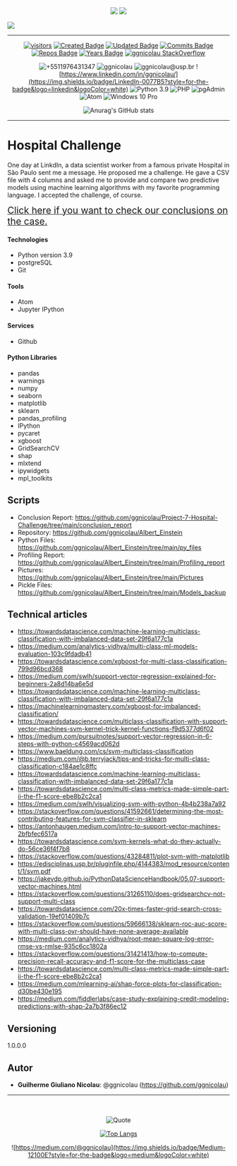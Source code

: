 <div align="center">
<img src="https://coursereport-production.imgix.net/uploads/school/logo/84/original/logo-ironhack-blue.png?w=200&h=200&dpr=1&q=75">
<img src="https://encrypted-tbn0.gstatic.com/images?q=tbn:ANd9GcTx0OPgRAs3027QxPjMtXI-1UtLxObz5x6rpvb5bVfEASQJ19fs9Bi14CLOOwwhtJoYXw&usqp=CAU">
</div>


<div align="left">

[![](https://readme-typing-svg.herokuapp.com/)](https://git.io/typing-svg)
</div>
<!--GITHUB_ACTIVITY:{"rows": 5}-->

---

<div align="center">

[![visitors](https://visitor-badge.glitch.me/badge?page_id=ggnicolau.visitor-badge)](https://badges.pufler.dev)
[![Created Badge](https://badges.pufler.dev/created/ggnicolau/Project-7-Hospital-Challenge)](https://badges.pufler.dev)
[![Updated Badge](https://badges.pufler.dev/updated/ggnicolau/Project-7-Hospital-Challenge)](https://badges.pufler.dev)
[![Commits Badge](https://badges.pufler.dev/commits/monthly/ggnicolau)](https://badges.pufler.dev)
[![Repos Badge](https://badges.pufler.dev/repos/ggnicolau)](https://badges.pufler.dev)
[![Years Badge](https://badges.pufler.dev/years/ggnicolau)](https://badges.pufler.dev)
[![ggnicolau StackOverflow](https://stackoverflow-badge.vercel.app/?userID=15673147)](https://stackoverflow.com/users/15673147/ggnicolau)

![+5511976431347](https://img.shields.io/badge/WhatsApp-25D366?style=for-the-badge&logo=whatsapp&logoColor=white)
![ggnicolau](https://img.shields.io/badge/Slack-4A154B?style=for-the-badge&logo=slack&logoColor=white)
![ggnicolau@usp.br](https://img.shields.io/badge/Gmail-D14836?style=for-the-badge&logo=gmail&logoColor=white)
![https://www.linkedin.com/in/ggnicolau/](https://img.shields.io/badge/LinkedIn-0077B5?style=for-the-badge&logo=linkedin&logoColor=white)
![Python 3.9](https://img.shields.io/badge/Python-3776AB?style=for-the-badge&logo=python&logoColor=white)
![PHP](https://img.shields.io/badge/PHP-777BB4?style=for-the-badge&logo=php&logoColor=white)
![pgAdmin](https://img.shields.io/badge/PostgreSQL-316192?style=for-the-badge&logo=postgresql&logoColor=white)
![Atom](https://img.shields.io/badge/Atom-66595C?style=for-the-badge&logo=Atom&logoColor=white)
![Windows 10 Pro](https://img.shields.io/badge/Windows-0078D6?style=for-the-badge&logo=windows&logoColor=white)

![Anurag's GitHub stats](https://github-readme-stats.vercel.app/api?username=ggnicolau&show_icons=true&theme=darcula)
</div>
<!--GITHUB_ACTIVITY:{"rows": 5}-->

---

<div align="left">
<div class=''text-justify''>

# Hospital Challenge
One day at LinkdIn, a data scientist worker from a famous private Hospital in São Paulo sent me a message. He proposed me a challenge. He gave a CSV file with 4 columns and asked me to provide and compare two predictive models using machine learning algorithms with my favorite programming language. I accepted the challenge, of course.

[<span style="font-size:1.5em;">Click here if you want to check our conclusions on the case. </span>](https://github.com/ggnicolau/Project-7-Hospital-Challenge/blob/main/presentation.md)

#### Technologies
* Python version  3.9
* postgreSQL
* Git


#### Tools
* Atom
* Jupyter IPython

#### Services
* Github

#### Python Libraries
* pandas
* warnings
* numpy
* seaborn
* matplotlib
* sklearn
* pandas_profiling
* IPython
* pycaret
* xgboost
* GridSearchCV
* shap
* mlxtend
* ipywidgets
* mpl_toolkits

## Scripts
* Conclusion Report: https://github.com/ggnicolau/Project-7-Hospital-Challenge/tree/main/conclusion_report
* Repository: https://github.com/ggnicolau/Albert_Einstein
* Python Files: https://github.com/ggnicolau/Albert_Einstein/tree/main/py_files
* Profiling Report:  https://github.com/ggnicolau/Albert_Einstein/tree/main/Profiling_report
* Pictures: https://github.com/ggnicolau/Albert_Einstein/tree/main/Pictures
* Pickle Files: https://github.com/ggnicolau/Albert_Einstein/tree/main/Models_backup


## Technical articles

* https://towardsdatascience.com/machine-learning-multiclass-classification-with-imbalanced-data-set-29f6a177c1a
* https://medium.com/analytics-vidhya/multi-class-ml-models-evaluation-103c9fdadb41
* https://towardsdatascience.com/xgboost-for-multi-class-classification-799d96bcd368
* https://medium.com/swlh/support-vector-regression-explained-for-beginners-2a8d14ba6e5d
* https://towardsdatascience.com/machine-learning-multiclass-classification-with-imbalanced-data-set-29f6a177c1a
* https://machinelearningmastery.com/xgboost-for-imbalanced-classification/
* https://towardsdatascience.com/multiclass-classification-with-support-vector-machines-svm-kernel-trick-kernel-functions-f9d5377d6f02
* https://medium.com/pursuitnotes/support-vector-regression-in-6-steps-with-python-c4569acd062d
* https://www.baeldung.com/cs/svm-multiclass-classification
* https://medium.com/@b.terryjack/tips-and-tricks-for-multi-class-classification-c184ae1c8ffc
* https://towardsdatascience.com/machine-learning-multiclass-classification-with-imbalanced-data-set-29f6a177c1a
* https://towardsdatascience.com/multi-class-metrics-made-simple-part-ii-the-f1-score-ebe8b2c2ca1
* https://medium.com/swlh/visualizing-svm-with-python-4b4b238a7a92
* https://stackoverflow.com/questions/41592661/determining-the-most-contributing-features-for-svm-classifier-in-sklearn
* https://antonhaugen.medium.com/intro-to-support-vector-machines-2bfbfec6517a
* https://towardsdatascience.com/svm-kernels-what-do-they-actually-do-56ce36f4f7b8
* https://stackoverflow.com/questions/43284811/plot-svm-with-matplotlib
* https://edisciplinas.usp.br/pluginfile.php/4144383/mod_resource/content/1/svm.pdf
* https://jakevdp.github.io/PythonDataScienceHandbook/05.07-support-vector-machines.html
* https://stackoverflow.com/questions/31265110/does-gridsearchcv-not-support-multi-class
* https://towardsdatascience.com/20x-times-faster-grid-search-cross-validation-19ef01409b7c
* https://stackoverflow.com/questions/59666138/sklearn-roc-auc-score-with-multi-class-ovr-should-have-none-average-available
* https://medium.com/analytics-vidhya/root-mean-square-log-error-rmse-vs-rmlse-935c6cc1802a
* https://stackoverflow.com/questions/31421413/how-to-compute-precision-recall-accuracy-and-f1-score-for-the-multiclass-case
* https://towardsdatascience.com/multi-class-metrics-made-simple-part-ii-the-f1-score-ebe8b2c2ca1
* https://medium.com/mlearning-ai/shap-force-plots-for-classification-d30be430e195
* https://medium.com/fiddlerlabs/case-study-explaining-credit-modeling-predictions-with-shap-2a7b3f86ec12


## Versioning

1.0.0.0

## Autor

* **Guilherme Giuliano Nicolau**: @ggnicolau (https://github.com/ggnicolau)

</div>

<!--GITHUB_ACTIVITY:{"rows": 5}-->

---

<div align="center">

<br/><br/>
![Quote](https://github-readme-quotes.herokuapp.com/quote?theme=dark&animation=grow_out_in)

[![Top Langs](https://github-readme-stats.vercel.app/api/top-langs/?username=ggnicolau&layout=compact)](https://github.com/anuraghazra/github-readme-stats)

![https://medium.com/@ggnicolau](https://img.shields.io/badge/Medium-12100E?style=for-the-badge&logo=medium&logoColor=white)


</div>
